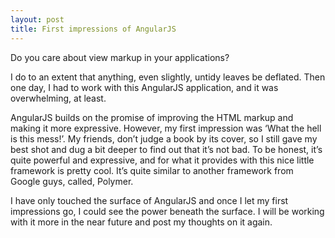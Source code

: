 ```yaml
---
layout: post
title: First impressions of AngularJS
---
```


Do you care about view markup in your applications?

I do to an extent that anything, even slightly, untidy leaves be deflated. Then one day, I had to work with this AngularJS application, and it was overwhelming, at least.

AngularJS builds on the promise of improving the HTML markup and making it more expressive. However, my first impression was ‘What the hell is this mess!’. My friends, don’t judge a book by its cover, so I still gave my best shot and dug a bit deeper to find out that it’s not bad. To be honest, it’s quite powerful and expressive, and for what it provides with this nice little framework is pretty cool. It’s quite similar to another framework from Google guys, called, Polymer.

I have only touched the surface of AngularJS and once I let my first impressions go, I could see the power beneath the surface. I will be working with it more in the near future and post my thoughts on it again.
